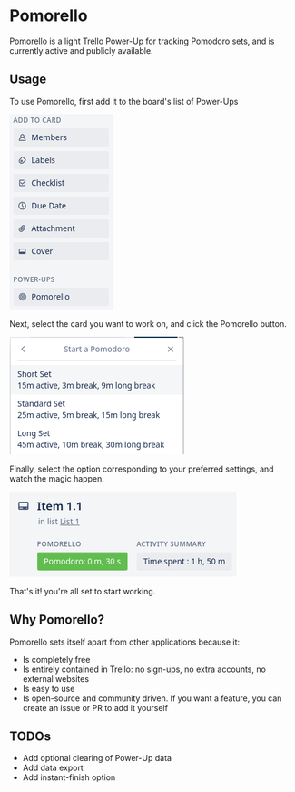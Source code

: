 # Pomorello

Pomorello is a light Trello Power-Up for tracking Pomodoro sets, and is currently active and publicly available.

## Usage

To use Pomorello, first add it to the board's list of Power-Ups

![Pomorello PowerUp](resources/powerup.png)

Next, select the card you want to work on, and click the Pomorello button.

![Pomorello Set Selection Menu](resources/menu.png)

Finally, select the option corresponding to your preferred settings, and watch the magic happen.

![Pomorello card with active Pomodoro](resources/timer.png)

That's it! you're all set to start working.

## Why Pomorello?

Pomorello sets itself apart from other applications because it:
- Is completely free
- Is entirely contained in Trello: no sign-ups, no extra accounts, no external websites
- Is easy to use
- Is open-source and community driven. If you want a feature, you can create an issue or PR to add it yourself

## TODOs

- Add optional clearing of Power-Up data
- Add data export
- Add instant-finish option

